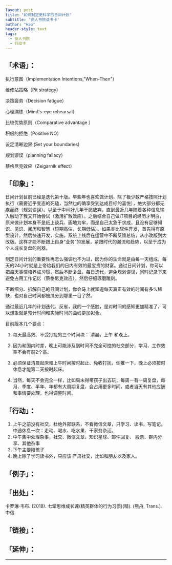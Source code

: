 ```yaml
---
layout: post
title: "如何制定更科学的日间计划"
subtitle: '安人书院读书卡'
author: "Hao"
header-style: text
tags:
  - 安人书院
  - 行动卡
---
```


## 「术语」：
执行意图（Implementation Intentions,"When-Then"）

维修站策略（Pit strategy）

决策疲劳（Decision fatigue）

心理演练（Mind's-eye rehearsal）

比较优势原则（Comparative advantage ）

积极的拒绝（Positive NO）

设定清晰边界 (Set your boundaries) 

规划谬误（planning fallacy）

蔡格尼克效应（Zeigarnik effect）

## 「印象」：
日间计划目前已经是迭代第十版。早些年也喜欢做计划，除了极少数严格按照计划执行（需要近乎变态的死磕，当然也的确享受到达成目标的喜悦），绝大部分都无疾而终（规划谬误）。以至于中间好几年干脆放弃。直到最近几年随着各种信息输入触动了我又开始尝试（激活扩散效应）。之后结合自己做IT项目的经历才明白，原来做计划本身不是纸上谈兵、画地为牢，而是自己太急于求成，且没有足够知识、见识、阅历和智慧（短期高估，长期低估）。如果类比软件开发，首先得有原型设计，然后快速开发，实施，系统上线后在运营中不断反馈总结，从小改版到大改版。这样才能不断跟上自身“业务”的发展，紧跟时代的潮流和趋势，以至于成为个人成长复盘的利器。



制定日间计划的重要性再怎么强调也不为过，因为你的生命就是由每一天组成，每天的24小时就是上帝给我们的日内有效的最宝贵的财富。通过日间计划，你可以把每天事情培养成习惯，然后不断复盘，每日迭代，避免规划谬误，同时记录下来避免占用工作记忆（蔡格尼克效应），然后仔细琢磨雕刻。

不断细分、拆解自己的日间计划，你会马上就知道每天真正有效的时间有多么稀缺，也对自己时间都被瓜分到哪里一目了然。

通过最近几年的计划迭代、反省，我的一个感触，是对时间的感知更加精准了，可以想象就是预计时间和实际时间的曲线更加拟合。



目前版本几个要点：

1. 每天最高效、不受打扰的三个时间块： 清晨，上午 和晚上。

2. 因为和国内时差，晚上可能涉及到时间不完全可控的社交部分，学习、工作效率不会有前2个高。

3. 必须保证清晨起床和上午时间按时起止、免收打扰，倒推一下，晚上必须按时休息才能第二天按时起床。

4. 当然，每天不会完全一样，比如周末得带孩子出去玩，每周一有一周复盘，每月、季度、半年、年都有大周期复盘，会占用更多时间，或者当天有其他应酬和事情要处理，也得调整时间。



## 「行动」：
1. 上午之前没有社交，杜绝外部联系，不看微信文章，只学习、读书，写笔记。
中途休息一次：走动、喝水、吃水果、干家务杂活。
2. 中午集中处理杂事，社交、微信文章、知识星球、邮件回复、 股票、群内分享、其他杂事
3. 下午主要陪孩子
4. 晚上除了学习读书外，只应该 严肃社交，比如和朋友以及家人。

## 「例子」：

## 「出处」：

卡罗琳·韦布. (2018). 七堂思维成长课(精英群体的行为习惯)(精). (熊舟, Trans.). 中信.

## 「链接」：

## 「延伸」：

---


